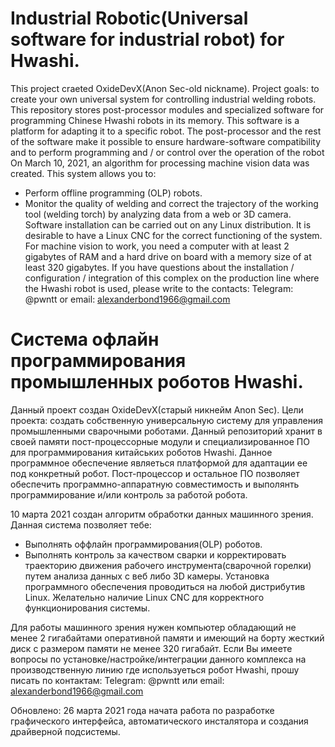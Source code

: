 # Industrial Robotic(Universal software for industrial robot) for Hwashi.
This project craeted OxideDevX(Anon Sec-old nickname).
Project goals: to create your own universal system for controlling industrial welding robots.
This repository stores post-processor modules and specialized software for programming Chinese Hwashi robots in its memory. This software is a platform for adapting it to a specific robot. The post-processor and the rest of the software make it possible to ensure hardware-software compatibility and to perform programming and / or control over the operation of the robot
On March 10, 2021, an algorithm for processing machine vision data was created. This system allows you to:
* Perform offline programming (OLP) robots.
* Monitor the quality of welding and correct the trajectory of the working tool (welding torch) by analyzing data from a web or 3D camera. Software installation can be carried out on any Linux distribution. It is desirable to have a Linux CNC for the correct functioning of the system.
For machine vision to work, you need a computer with at least 2 gigabytes of RAM and a hard drive on board with a memory size of at least 320 gigabytes. If you have questions about the installation / configuration / integration of this complex on the production line where the Hwashi robot is used, please write to the contacts: Telegram: @pwntt or email: alexanderbond1966@gmail.com
# Система офлайн программирования промышленных роботов Hwashi.
Данный проект создан OxideDevX(старый никнейм Anon Sec).
Цели проекта: создать собственную универсальную систему для управления промышленными сварочными роботами. 
Данный репозиторий хранит в своей памяти пост-процессорные модули и специализированное ПО для программирования китайських роботов Hwashi.
Данное программное обеспечение являеться платформой для адаптации ее под конкретный робот. 
Пост-процессор и остальное ПО позволяет обеспечить программно-аппаратную совместимость и выполянть программирование и/или контроль за работой робота.

10 марта 2021 создан алгоритм обработки данных машинного зрения.
Данная система позволяет тебе:
* Выполнять оффлайн программирования(OLP) роботов.
* Выполнять контроль за качеством сварки и корректировать траекторию движения рабочего инструмента(сварочной горелки) путем  анализа данных с веб либо 3D камеры. 
Установка программного обеспечения проводиться на любой дистрибутив Linux.  Желательно наличие Linux CNC для корректного функционирования системы.


Для работы машинного зрения нужен компьютер обладающий не менее 2 гигабайтами оперативной памяти и имеющий на борту жесткий диск с размером памяти не менее 320 гигабайт.
Если Вы имеете вопросы по установке/настройке/интеграции данного комплекса на производственную линию где используеться робот Hwashi, прошу писать по контактам:
Telegram: @pwntt или email: alexanderbond1966@gmail.com

Обновлено: 26 марта 2021 года начата работа по разработке графического интерфейса, автоматического инсталятора и создания драйверной подсистемы.
